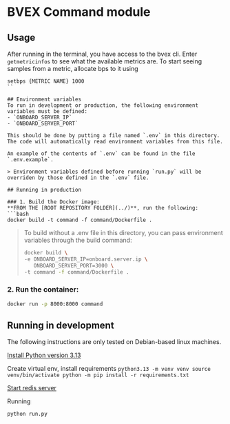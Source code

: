 # BVEX Command module

## Usage

After running in the terminal, you have access to the bvex cli.
Enter `getmetricinfos` to see what the available metrics are.
To start seeing samples from a metric, allocate bps to it using
```
setbps {METRIC NAME} 1000
``

## Environment variables
To run in development or production, the following environment variables must be defined:
- `ONBOARD_SERVER_IP`
- `ONBOARD_SERVER_PORT`

This should be done by putting a file named `.env` in this directory. The code will automatically read environment variables from this file.

An example of the contents of `.env` can be found in the file `.env.example`.

> Environment variables defined before running `run.py` will be overriden by those defined in the `.env` file.

## Running in production

### 1. Build the Docker image:
**FROM THE [ROOT REPOSITORY FOLDER](../)**, run the following:
```bash
docker build -t command -f command/Dockerfile .
```
> To build without a .env file in this directory, you can pass environment
> variables through the build command:
> ```bash
> docker build \
> -e ONBOARD_SERVER_IP=onboard.server.ip \
>    ONBOARD_SERVER_PORT=3000 \
> -t command -f command/Dockerfile .
> ```
### 2. Run the container:
```bash
docker run -p 8000:8000 command
```

## Running in development
The following instructions are only tested on Debian-based linux machines.

[Install Python version 3.13](../python-instructions.md)

Create virtual env, install requirements
`python3.13 -m venv venv
source venv/bin/activate
python -m pip install -r requirements.txt
`

[Start redis server](../redis-instructions.md)

Running
```bash
python run.py
```